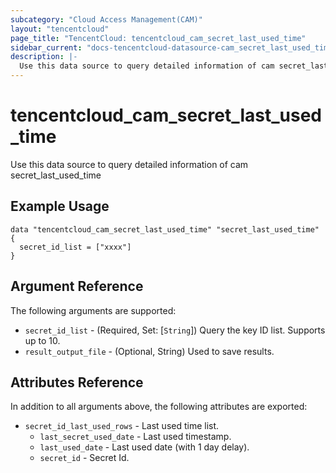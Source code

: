 ```yaml
---
subcategory: "Cloud Access Management(CAM)"
layout: "tencentcloud"
page_title: "TencentCloud: tencentcloud_cam_secret_last_used_time"
sidebar_current: "docs-tencentcloud-datasource-cam_secret_last_used_time"
description: |-
  Use this data source to query detailed information of cam secret_last_used_time
---
```


# tencentcloud_cam_secret_last_used_time

Use this data source to query detailed information of cam secret_last_used_time

## Example Usage

```hcl
data "tencentcloud_cam_secret_last_used_time" "secret_last_used_time" {
  secret_id_list = ["xxxx"]
}
```

## Argument Reference

The following arguments are supported:

* `secret_id_list` - (Required, Set: [`String`]) Query the key ID list. Supports up to 10.
* `result_output_file` - (Optional, String) Used to save results.

## Attributes Reference

In addition to all arguments above, the following attributes are exported:

* `secret_id_last_used_rows` - Last used time list.
  * `last_secret_used_date` - Last used timestamp.
  * `last_used_date` - Last used date (with 1 day delay).
  * `secret_id` - Secret Id.



